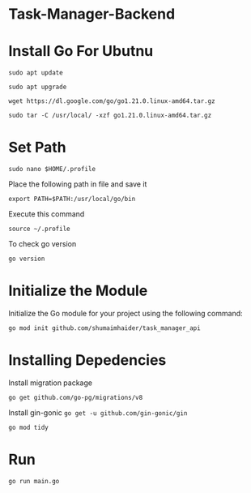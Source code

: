 # Task-Manager-Backend

# Install Go For Ubutnu

```sudo apt update```

```sudo apt upgrade```

```wget https://dl.google.com/go/go1.21.0.linux-amd64.tar.gz```

```sudo tar -C /usr/local/ -xzf go1.21.0.linux-amd64.tar.gz```

# Set Path

```sudo nano $HOME/.profile```

Place the following path in file and save it

```export PATH=$PATH:/usr/local/go/bin```

Execute this command

```source ~/.profile```

To check go version

```go version```

# Initialize the Module



Initialize the Go module for your project using the following command:

```go mod init github.com/shumaimhaider/task_manager_api```


# Installing Depedencies

Install migration package

```go get github.com/go-pg/migrations/v8```

Install gin-gonic
```go get -u github.com/gin-gonic/gin```

```go mod tidy```

# Run

```go run main.go```
